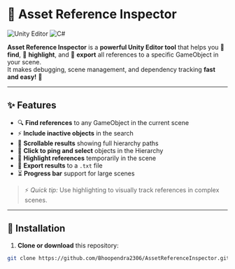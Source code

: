 # 🎯 Asset Reference Inspector

![Unity Editor](https://img.shields.io/badge/Unity-Editor-blue) ![C#](https://img.shields.io/badge/Language-C%23-green)

**Asset Reference Inspector** is a **powerful Unity Editor tool** that helps you 🔎 **find**, 🌟 **highlight**, and 📝 **export** all references to a specific GameObject in your scene.  
It makes debugging, scene management, and dependency tracking **fast and easy!** 🚀

---

## ✨ Features

- 🔍 **Find references** to any GameObject in the current scene  
- ⚡ **Include inactive objects** in the search  
- 📜 **Scrollable results** showing full hierarchy paths  
- 🎯 **Click to ping and select** objects in the Hierarchy  
- 🌟 **Highlight references** temporarily in the scene  
- 📝 **Export results** to a `.txt` file  
- ⏳ **Progress bar** support for large scenes  

> ⚡ _Quick tip:_ Use highlighting to visually track references in complex scenes.  

---

## 🚀 Installation

1. **Clone or download** this repository:  

```bash
git clone https://github.com/Bhoopendra2306/AssetReferenceInspector.git
